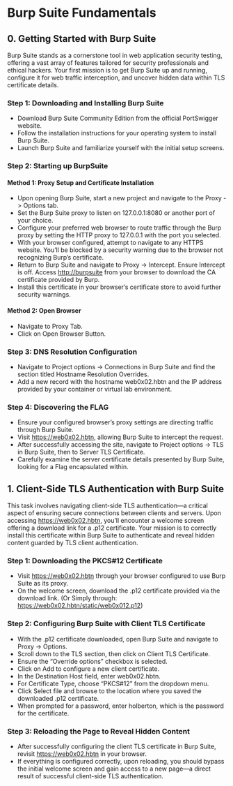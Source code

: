 # Burp Suite Fundamentals

## 0. Getting Started with Burp Suite

Burp Suite stands as a cornerstone tool in web application security testing, offering a vast array of features tailored for security professionals and ethical hackers. Your first mission is to get Burp Suite up and running, configure it for web traffic interception, and uncover hidden data within TLS certificate details.

### Step 1: Downloading and Installing Burp Suite

- Download Burp Suite Community Edition from the official PortSwigger website.
- Follow the installation instructions for your operating system to install Burp Suite.
- Launch Burp Suite and familiarize yourself with the initial setup screens.

### Step 2: Starting up BurpSuite

#### Method 1: Proxy Setup and Certificate Installation

- Upon opening Burp Suite, start a new project and navigate to the Proxy -> Options tab.
- Set the Burp Suite proxy to listen on 127.0.0.1:8080 or another port of your choice.
- Configure your preferred web browser to route traffic through the Burp proxy by setting the HTTP proxy to 127.0.0.1 with the port you selected.
- With your browser configured, attempt to navigate to any HTTPS website. You’ll be blocked by a security warning due to the browser not recognizing Burp’s certificate.
- Return to Burp Suite and navigate to Proxy -> Intercept. Ensure Intercept is off. Access <http://burpsuite> from your browser to download the CA certificate provided by Burp.
- Install this certificate in your browser’s certificate store to avoid further security warnings.

#### Method 2: Open Browser

- Navigate to Proxy Tab.
- Click on Open Browser Button.

### Step 3: DNS Resolution Configuration

- Navigate to Project options -> Connections in Burp Suite and find the section titled Hostname Resolution Overrides.
- Add a new record with the hostname web0x02.hbtn and the IP address provided by your container or virtual lab environment.

### Step 4: Discovering the FLAG

- Ensure your configured browser’s proxy settings are directing traffic through Burp Suite.
- Visit <https://web0x02.hbtn>, allowing Burp Suite to intercept the request.
- After successfully accessing the site, navigate to Project options -> TLS in Burp Suite, then to Server TLS Certificate.
- Carefully examine the server certificate details presented by Burp Suite, looking for a Flag encapsulated within.

## 1. Client-Side TLS Authentication with Burp Suite

This task involves navigating client-side TLS authentication—a critical aspect of ensuring secure connections between clients and servers. Upon accessing <https://web0x02.hbtn>, you’ll encounter a welcome screen offering a download link for a .p12 certificate. Your mission is to correctly install this certificate within Burp Suite to authenticate and reveal hidden content guarded by TLS client authentication.

### Step 1: Downloading the PKCS#12 Certificate

- Visit <https://web0x02.hbtn> through your browser configured to use Burp Suite as its proxy.
- On the welcome screen, download the .p12 certificate provided via the download link. (Or Simply through: <https://web0x02.hbtn/static/web0x012.p12>)

### Step 2: Configuring Burp Suite with Client TLS Certificate

- With the .p12 certificate downloaded, open Burp Suite and navigate to Proxy -> Options.
- Scroll down to the TLS section, then click on Client TLS Certificate.
- Ensure the “Override options” checkbox is selected.
- Click on Add to configure a new client certificate.
- In the Destination Host field, enter web0x02.hbtn.
- For Certificate Type, choose “PKCS#12” from the dropdown menu.
- Click Select file and browse to the location where you saved the downloaded .p12 certificate.
- When prompted for a password, enter holberton, which is the password for the certificate.

### Step 3: Reloading the Page to Reveal Hidden Content

- After successfully configuring the client TLS certificate in Burp Suite, revisit <https://web0x02.hbtn> in your browser.
- If everything is configured correctly, upon reloading, you should bypass the initial welcome screen and gain access to a new page—a direct result of successful client-side TLS authentication.
